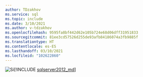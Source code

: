 ```yaml
---
author: TDzakhov
ms.service: sql
ms.topic: include
ms.date: 3/10/2021
ms.author: v-tdzakhov
ms.openlocfilehash: 9595fa8bf442d62e105b724e68d06dff31951833
ms.sourcegitcommit: 81ee3cd57526d255de93afb84186074a3fb9885f
ms.translationtype: HT
ms.contentlocale: es-ES
ms.lasthandoff: 03/10/2021
ms.locfileid: "102622860"
---
```

<Token>![Sí](../media/yes-icon.png)[!INCLUDE [sqlserver2012_md](../sqlserver2012_md.md)]</Token>